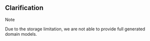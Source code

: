 ## Clarification

> [!NOTE]
> Due to the storage limitation, we are not able to provide full generated domain models. 